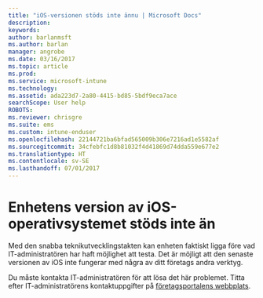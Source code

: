 ```yaml
---
title: "iOS-versionen stöds inte ännu | Microsoft Docs"
description: 
keywords: 
author: barlanmsft
ms.author: barlan
manager: angrobe
ms.date: 03/16/2017
ms.topic: article
ms.prod: 
ms.service: microsoft-intune
ms.technology: 
ms.assetid: ada223d7-2a80-4415-bd85-5bdf9eca7ace
searchScope: User help
ROBOTS: 
ms.reviewer: chrisgre
ms.suite: ems
ms.custom: intune-enduser
ms.openlocfilehash: 22144721ba6bfad565009b306e7216ad1e5582af
ms.sourcegitcommit: 34cfebfc1d8b81032f4d41869d74dda559e677e2
ms.translationtype: HT
ms.contentlocale: sv-SE
ms.lasthandoff: 07/01/2017
---
```

# <a name="your-ios-devices-operating-system-version-isnt-yet-supported"></a>Enhetens version av iOS-operativsystemet stöds inte än

Med den snabba teknikutvecklingstakten kan enheten faktiskt ligga före vad IT-administratören har haft möjlighet att testa. Det är möjligt att den senaste versionen av iOS inte fungerar med några av ditt företags andra verktyg.

Du måste kontakta IT-administratören för att lösa det här problemet. Titta efter IT-administratörens kontaktuppgifter på [företagsportalens webbplats](http://portal.manage.microsoft.com).
